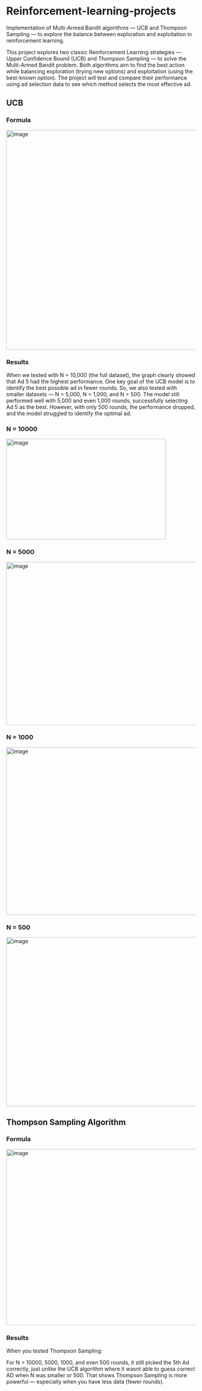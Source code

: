 # Reinforcement-learning-projects
Implementation of Multi-Armed Bandit algorithms — UCB and Thompson Sampling — to explore the balance between exploration and exploitation in reinforcement learning.

This project explores two classic Reinforcement Learning strategies — Upper Confidence Bound (UCB) and Thompson Sampling — to solve the Multi-Armed Bandit problem.
Both algorithms aim to find the best action while balancing exploration (trying new options) and exploitation (using the best-known option).
The project will test and compare their performance using ad selection data to see which method selects the most effective ad.

## UCB
### Formula
<img width="932" height="584" alt="image" src="https://github.com/user-attachments/assets/3344baa9-601c-4558-b5b2-82ffc527714d" />

### Results
When we tested with N = 10,000 (the full dataset), the graph clearly showed that Ad 5 had the highest performance. One key goal of the UCB model is to identify the best possible ad in fewer rounds. So, we also tested with smaller datasets — N = 5,000, N = 1,000, and N = 500. The model still performed well with 5,000 and even 1,000 rounds, successfully selecting Ad 5 as the best. However, with only 500 rounds, the performance dropped, and the model struggled to identify the optimal ad.

### N = 10000
<img width="424" height="268" alt="image" src="https://github.com/user-attachments/assets/d7a843bf-9867-463c-88c5-198645fe9742" />

### N = 5000
<img width="611" height="434" alt="image" src="https://github.com/user-attachments/assets/6aaa5bce-8e74-4c25-972e-121e992f6aa1" />

### N = 1000
<img width="617" height="446" alt="image" src="https://github.com/user-attachments/assets/3172c7ab-a9fc-435d-9f84-9d5dafbcaf53" />

### N = 500
<img width="581" height="450" alt="image" src="https://github.com/user-attachments/assets/83ffdb76-843b-47a7-8e32-48122af5fd73" />

## Thompson Sampling Algorithm
### Formula
<img width="1104" height="469" alt="image" src="https://github.com/user-attachments/assets/a2608c9a-abe4-45c1-89b9-cb76d137da11" />

### Results
When you tested Thompson Sampling:

For N = 10000, 5000, 1000, and even 500 rounds, it still picked the 5th Ad correctly, just unlike the UCB algorithm where it wasnt able to guess correct AD when N was smaller or 500. That shows Thompson Sampling is more powerful — especially when you have less data (fewer rounds).

